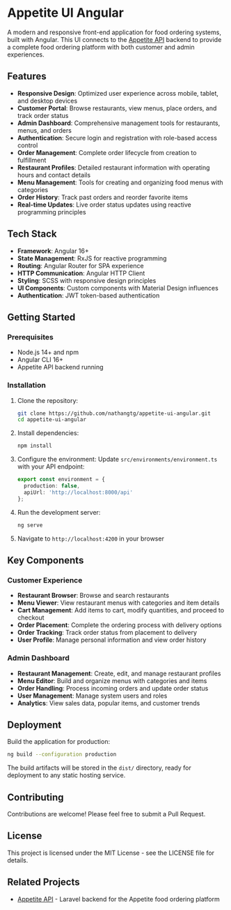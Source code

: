 # Appetite UI Angular

A modern and responsive front-end application for food ordering systems, built with Angular. This UI connects to the [Appetite API](https://github.com/nathangtg/appetite-api) backend to provide a complete food ordering platform with both customer and admin experiences.

## Features

- **Responsive Design**: Optimized user experience across mobile, tablet, and desktop devices
- **Customer Portal**: Browse restaurants, view menus, place orders, and track order status
- **Admin Dashboard**: Comprehensive management tools for restaurants, menus, and orders
- **Authentication**: Secure login and registration with role-based access control
- **Order Management**: Complete order lifecycle from creation to fulfillment
- **Restaurant Profiles**: Detailed restaurant information with operating hours and contact details
- **Menu Management**: Tools for creating and organizing food menus with categories
- **Order History**: Track past orders and reorder favorite items
- **Real-time Updates**: Live order status updates using reactive programming principles

## Tech Stack

- **Framework**: Angular 16+
- **State Management**: RxJS for reactive programming
- **Routing**: Angular Router for SPA experience
- **HTTP Communication**: Angular HTTP Client
- **Styling**: SCSS with responsive design principles
- **UI Components**: Custom components with Material Design influences
- **Authentication**: JWT token-based authentication

## Getting Started

### Prerequisites

- Node.js 14+ and npm
- Angular CLI 16+
- Appetite API backend running

### Installation

1. Clone the repository:
   ```bash
   git clone https://github.com/nathangtg/appetite-ui-angular.git
   cd appetite-ui-angular
   ```

2. Install dependencies:
   ```bash
   npm install
   ```

3. Configure the environment:
   Update `src/environments/environment.ts` with your API endpoint:
   ```typescript
   export const environment = {
     production: false,
     apiUrl: 'http://localhost:8000/api'
   };
   ```

4. Run the development server:
   ```bash
   ng serve
   ```

5. Navigate to `http://localhost:4200` in your browser

## Key Components

### Customer Experience

- **Restaurant Browser**: Browse and search restaurants
- **Menu Viewer**: View restaurant menus with categories and item details
- **Cart Management**: Add items to cart, modify quantities, and proceed to checkout
- **Order Placement**: Complete the ordering process with delivery options
- **Order Tracking**: Track order status from placement to delivery
- **User Profile**: Manage personal information and view order history

### Admin Dashboard

- **Restaurant Management**: Create, edit, and manage restaurant profiles
- **Menu Editor**: Build and organize menus with categories and items
- **Order Handling**: Process incoming orders and update order status
- **User Management**: Manage system users and roles
- **Analytics**: View sales data, popular items, and customer trends

## Deployment

Build the application for production:

```bash
ng build --configuration production
```

The build artifacts will be stored in the `dist/` directory, ready for deployment to any static hosting service.

## Contributing

Contributions are welcome! Please feel free to submit a Pull Request.

## License

This project is licensed under the MIT License - see the LICENSE file for details.

## Related Projects

- [Appetite API](https://github.com/nathangtg/appetite-api) - Laravel backend for the Appetite food ordering platform
